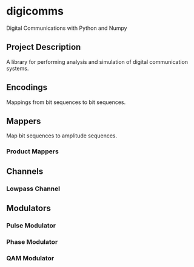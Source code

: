 # digicomms
Digital Communications with Python and Numpy

## Project Description
A library for performing analysis and simulation of digital communication systems.

## Encodings
Mappings from bit sequences to bit sequences.

## Mappers
Map bit sequences to amplitude sequences.
### Product Mappers

## Channels
### Lowpass Channel

## Modulators
### Pulse Modulator
### Phase Modulator
### QAM Modulator
